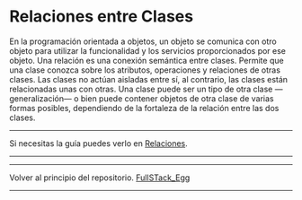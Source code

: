 # Relaciones entre Clases

En la programación orientada a objetos, un objeto se comunica con otro objeto para utilizar la
funcionalidad y los servicios proporcionados por ese objeto.
Una relación es una conexión semántica entre clases. Permite que una clase conozca sobre los
atributos, operaciones y relaciones de otras clases. Las clases no actúan aisladas entre sí, al
contrario, las clases están relacionadas unas con otras. Una clase puede ser un tipo de otra clase
—generalización— o bien puede contener objetos de otra clase de varias formas posibles,
dependiendo de la fortaleza de la relación entre las dos clases.

---
Si necesitas la guía puedes verlo en [Relaciones](https://github.com/megagringa/FullStack_Egg_Curso/tree/main/Guia/Relaciones_Entre_Clases.pdf).

---
---

Volver al principio del repositorio. [FullSTack_Egg](https://github.com/megagringa/FullStack_Egg_Curso)

---